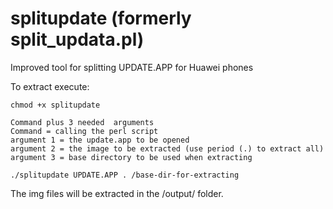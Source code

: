 splitupdate (formerly split_updata.pl)
===============

Improved tool for splitting UPDATE.APP for Huawei phones

To extract execute:
```
chmod +x splitupdate

Command plus 3 needed  arguments
Command = calling the perl script
argument 1 = the update.app to be opened
argument 2 = the image to be extracted (use period (.) to extract all)
argument 3 = base directory to be used when extracting

./splitupdate UPDATE.APP . /base-dir-for-extracting
```

The img files will be extracted in the /output/ folder.

